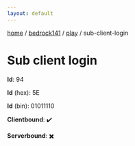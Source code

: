 ```yaml
---
layout: default
---
```


[home](/)  /  [bedrock141](/protocol/bedrock141)  /  [play](/protocol/bedrock141/play)  /  sub-client-login

# Sub client login

**Id**: 94

**Id** (hex): 5E

**Id** (bin): 01011110

**Clientbound**: ✔️

**Serverbound**: ✖️
